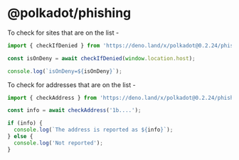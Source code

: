 # @polkadot/phishing

To check for sites that are on the list -

```js
import { checkIfDenied } from 'https://deno.land/x/polkadot@0.2.24/phishing/mod.ts';

const isOnDeny = await checkIfDenied(window.location.host);

console.log(`isOnDeny=${isOnDeny}`);
```

To check for addresses that are on the list -

```js
import { checkAddress } from 'https://deno.land/x/polkadot@0.2.24/phishing/mod.ts';

const info = await checkAddress('1b....');

if (info) {
  console.log(`The address is reported as ${info}`);
} else {
  console.log('Not reported');
}
```
